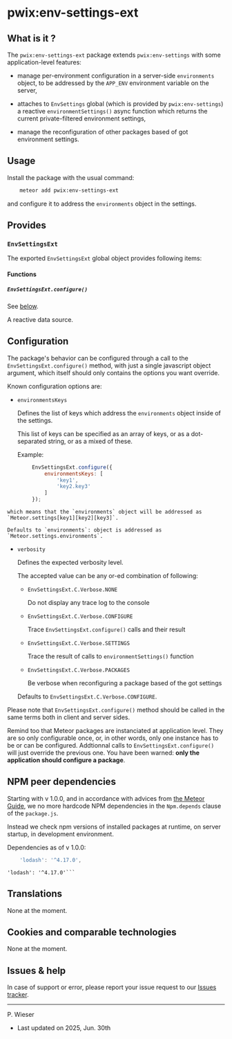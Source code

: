 # pwix:env-settings-ext

## What is it ?

The `pwix:env-settings-ext` package extends `pwix:env-settings` with some application-level features:

- manage per-environment configuration in a server-side `environments` object, to be addressed by the `APP_ENV` environment variable on the server,

- attaches to `EnvSettings` global (which is provided by `pwix:env-settings`) a reactive `environmentSettings()` async function which returns the current private-filtered environment settings,

- manage the reconfiguration of other packages based of got environment settings.

## Usage

Install the package with the usual command:

```sh
    meteor add pwix:env-settings-ext
```

and configure it to address the `environments` object in the settings.

## Provides

### `EnvSettingsExt`

The exported `EnvSettingsExt` global object provides following items:

#### Functions

##### `EnvSettingsExt.configure()`

See [below](#configuration).

A reactive data source.

## Configuration

The package's behavior can be configured through a call to the `EnvSettingsExt.configure()` method, with just a single javascript object argument, which itself should only contains the options you want override.

Known configuration options are:

- `environmentsKeys`

    Defines the list of keys which address the `environments` object inside of the settings.

    This list of keys can be specified as an array of keys, or as a dot-separated string, or as a mixed of these.

    Example:

```js
        EnvSettingsExt.configure({
            environmentsKeys: [
                'key1',
                'key2.key3'
            ]
        });
```

    which means that the `environments` object will be addressed as `Meteor.settings[key1][key2][key3]`.

    Defaults to `environments`: object is addressed as `Meteor.settings.environments`.

- `verbosity`

    Defines the expected verbosity level.

    The accepted value can be any or-ed combination of following:

    - `EnvSettingsExt.C.Verbose.NONE`

        Do not display any trace log to the console

    - `EnvSettingsExt.C.Verbose.CONFIGURE`

        Trace `EnvSettingsExt.configure()` calls and their result

    - `EnvSettingsExt.C.Verbose.SETTINGS`

        Trace the result of calls to `environmentSettings()` function

    - `EnvSettingsExt.C.Verbose.PACKAGES`

        Be verbose when reconfiguring a package based of the got settings

    Defaults to `EnvSettingsExt.C.Verbose.CONFIGURE`.

Please note that `EnvSettingsExt.configure()` method should be called in the same terms both in client and server sides.

Remind too that Meteor packages are instanciated at application level. They are so only configurable once, or, in other words, only one instance has to be or can be configured. Addtionnal calls to `EnvSettingsExt.configure()` will just override the previous one. You have been warned: **only the application should configure a package**.

## NPM peer dependencies

Starting with v 1.0.0, and in accordance with advices from [the Meteor Guide](https://guide.meteor.com/writing-atmosphere-packages.html#peer-npm-dependencies), we no more hardcode NPM dependencies in the `Npm.depends` clause of the `package.js`.

Instead we check npm versions of installed packages at runtime, on server startup, in development environment.

Dependencies as of v 1.0.0:
```js
    'lodash': '^4.17.0',
```
    'lodash': '^4.17.0'```

## Translations

None at the moment.

## Cookies and comparable technologies

None at the moment.

## Issues & help

In case of support or error, please report your issue request to our [Issues tracker](https://github.com/trychlos/pwix-env-settings-ext/issues).

---
P. Wieser
- Last updated on 2025, Jun. 30th